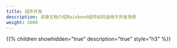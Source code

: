 ```yaml
---
title: 组件开发
description: 该章文档介绍Rainbond组件如何适用于开发场景
weight: 5000
---
```


{{% children showhidden="true" description="true" style="h3"  %}}